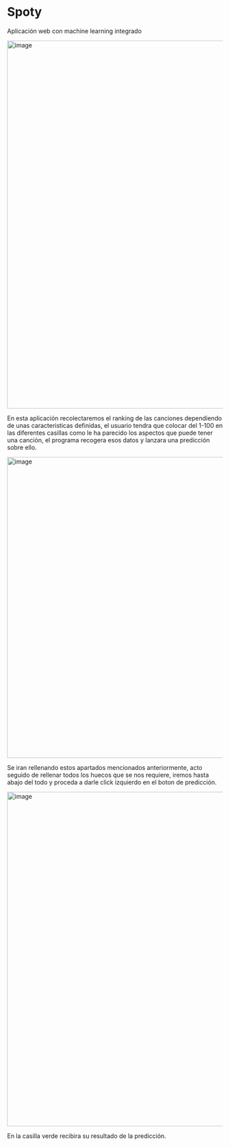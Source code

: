 # Spoty
Aplicación web con machine learning integrado

<img width="857" alt="image" src="https://user-images.githubusercontent.com/65163077/213395539-58b3edf4-4d39-44e3-b166-61041c4eac1a.png">

En esta aplicación recolectaremos el ranking de las canciones dependiendo de unas caracteristicas definidas, el usuario tendra que colocar del 1-100 en las diferentes casillas como le ha parecido los aspectos que puede tener una canción, el programa recogera esos datos y lanzara una predicción sobre ello.

<img width="701" alt="image" src="https://user-images.githubusercontent.com/65163077/213396010-cbb8a61a-b1b7-4568-809d-08d0fc800f3d.png">

Se iran rellenando estos apartados mencionados anteriormente, acto seguido de rellenar todos los huecos que se nos requiere, iremos hasta abajo del todo y proceda a darle click izquierdo en el boton de predicción.

<img width="779" alt="image" src="https://user-images.githubusercontent.com/65163077/213396278-f8ffa2db-af83-4425-a852-4582b8c24d12.png">

En la casilla verde recibira su resultado de la predicción.
